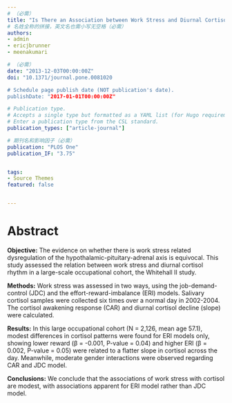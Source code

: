 ```yaml
---
# （必需）
title: "Is There an Association between Work Stress and Diurnal Cortisol Patterns Findings from the Whitehall II Study"
# 名姓全称的拼接，英文名也需小写无空格（必需）
authors:
- admin
- ericjbrunner
- meenakumari

# （必需）
date: "2013-12-03T00:00:00Z"
doi: "10.1371/journal.pone.0081020

# Schedule page publish date (NOT publication's date).
publishDate: "2017-01-01T00:00:00Z"

# Publication type.
# Accepts a single type but formatted as a YAML list (for Hugo requirements).
# Enter a publication type from the CSL standard.
publication_types: ["article-journal"]

# 期刊名和影响因子（必需）
publication: "PLOS One"
publication_IF: "3.75"


tags:
- Source Themes
featured: false


---
```



# **Abstract**
**Objective:** The evidence on whether there is work stress related dysregulation of the hypothalamic-pituitary-adrenal axis is equivocal. This study assessed the relation between work stress and diurnal cortisol rhythm in a large-scale occupational cohort, the Whitehall II study.

**Methods:** Work stress was assessed in two ways, using the job-demand-control (JDC) and the effort-reward-imbalance (ERI) models. Salivary cortisol samples were collected six times over a normal day in 2002-2004. The cortisol awakening response (CAR) and diurnal cortisol decline (slope) were calculated.

**Results:** In this large occupational cohort (N = 2,126, mean age 57.1), modest differences in cortisol patterns were found for ERI models only, showing lower reward (β = -0.001, P-value = 0.04) and higher ERI (β = 0.002, P-value = 0.05) were related to a flatter slope in cortisol across the day. Meanwhile, moderate gender interactions were observed regarding CAR and JDC model.

**Conclusions:** We conclude that the associations of work stress with cortisol are modest, with associations apparent for ERI model rather than JDC model.
